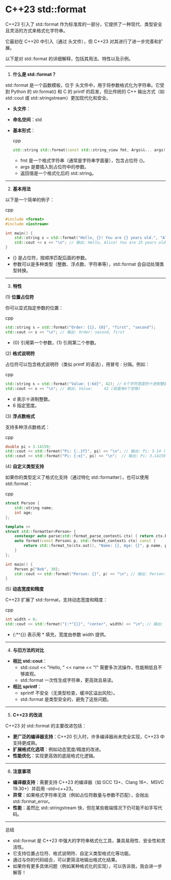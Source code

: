 # C++23  std::format

C++23 引入了 std::format 作为标准库的一部分，它提供了一种现代、类型安全且灵活的方式来格式化字符串。

它最初在 C++20 中引入（通过 <format> 头文件），但 C++23 对其进行了进一步完善和扩展。

以下是对 std::format 的详细解释，包括其用法、特性以及示例。

------

1. **什么是 std::format？**

std::format 是一个函数模板，位于 <format> 头文件中，用于将参数格式化为字符串。它受到 Python 的 str.format() 和 C 的 printf 的启发，但比传统的 C++ 输出方式（如 std::cout 或 std::stringstream）更加现代化和安全。

- **头文件**：<format>

- **命名空间**：std

- **基本形式**：

  cpp

  ```cpp
  std::string std::format(const std::string_view fmt, Args&&... args);
  ```

  - fmt 是一个格式字符串（通常是字符串字面量），包含占位符 {}。
  - args 是要插入到占位符中的参数。
  - 返回值是一个格式化后的 std::string。

------

2. **基本用法**

以下是一个简单的例子：

cpp

```cpp
#include <format>
#include <iostream>

int main() {
    std::string s = std::format("Hello, {}! You are {} years old.", "Alice", 25);
    std::cout << s << "\n"; // 输出: Hello, Alice! You are 25 years old.
}
```

- {} 是占位符，按顺序匹配后面的参数。
- 参数可以是多种类型（整数、浮点数、字符串等），std::format 会自动处理类型转换。

------

3. **特性**

(1) **位置占位符**

你可以显式指定参数的位置：

cpp

```cpp
std::string s = std::format("Order: {1}, {0}", "first", "second");
std::cout << s << "\n"; // 输出: Order: second, first
```

- {0} 引用第一个参数，{1} 引用第二个参数。

(2) **格式说明符**

占位符可以包含格式说明符（类似 printf 的语法），用冒号 : 分隔。例如：

cpp

```cpp
std::string s = std::format("Value: {:6d}", 42); // 6个字符宽度的十进制整数
std::cout << s << "\n"; // 输出: Value:     42 (前面有4个空格)
```

- d 表示十进制整数。
- 6 指定宽度。

(3) **浮点数格式**

支持多种浮点数格式：

cpp

```cpp
double pi = 3.14159;
std::cout << std::format("Pi: {:.2f}", pi) << "\n"; // 输出: Pi: 3.14 (2位小数)
std::cout << std::format("Pi: {:e}", pi) << "\n";  // 输出: Pi: 3.141590e+00 (科学计数法)
```

(4) **自定义类型支持**

如果你的类型定义了格式化支持（通过特化 std::formatter），也可以使用 std::format：

cpp

```cpp
struct Person {
    std::string name;
    int age;
};

template <>
struct std::formatter<Person> {
    constexpr auto parse(std::format_parse_context& ctx) { return ctx.begin(); }
    auto format(const Person& p, std::format_context& ctx) const {
        return std::format_to(ctx.out(), "Name: {}, Age: {}", p.name, p.age);
    }
};

int main() {
    Person p{"Bob", 30};
    std::cout << std::format("Person: {}", p) << "\n"; // 输出: Person: Name: Bob, Age: 30
}
```

(5) **动态宽度和精度**

C++23 扩展了 std::format，支持动态宽度和精度：

cpp

```cpp
int width = 8;
std::cout << std::format("{:*^{}}", "center", width) << "\n"; // 输出: **center** (居中，宽度8)
```

- {:*^{}} 表示用 * 填充，宽度由参数 width 提供。

------

4. **与旧方法的对比**

- **相比 std::cout**：
  - std::cout << "Hello, " << name << "!" 需要多次流操作，性能稍低且不够直观。
  - std::format 一次性生成字符串，更高效且易读。
- **相比 sprintf**：
  - sprintf 不安全（无类型检查，缓冲区溢出风险）。
  - std::format 是类型安全的，避免了这些问题。

------

5. **C++23 的改进**

C++23 对 std::format 的主要改进包括：

- **更广泛的编译器支持**：C++20 引入时，许多编译器尚未完全实现，C++23 中支持更成熟。
- **扩展格式化选项**：例如动态宽度/精度的改进。
- **性能优化**：实现更高效的底层格式化逻辑。

------

6. **注意事项**

- **编译器支持**：需要支持 C++23 的编译器（如 GCC 13+、Clang 16+、MSVC 19.30+）并启用 -std=c++23。
- **异常**：如果格式字符串无效（例如占位符数量与参数不匹配），会抛出 std::format_error。
- **性能**：虽然比 std::stringstream 快，但在某些极端情况下仍可能不如手写代码。

------

总结

- std::format 是 C++23 中强大的字符串格式化工具，兼具易用性、安全性和灵活性。
- 它支持位置占位符、格式说明符、自定义类型格式化等功能。
- 通过与你的代码结合，可以更简洁地输出格式化结果。
- 如果你有更多具体问题（例如某种格式化的实现），可以告诉我，我会进一步解答！